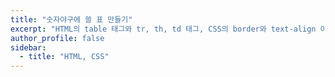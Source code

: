 ```yaml
---
title: "숫자야구에 쓸 표 만들기"
excerpt: "HTML의 table 태그와 tr, th, td 태그, CSS의 border와 text-align 이용"
author_profile: false
sidebar:
  - title: "HTML, CSS"
---
```

<script src="https://gist.github.com/nyj001012/e5290f8376b17fef463810e4b5c38804.js"></script>
